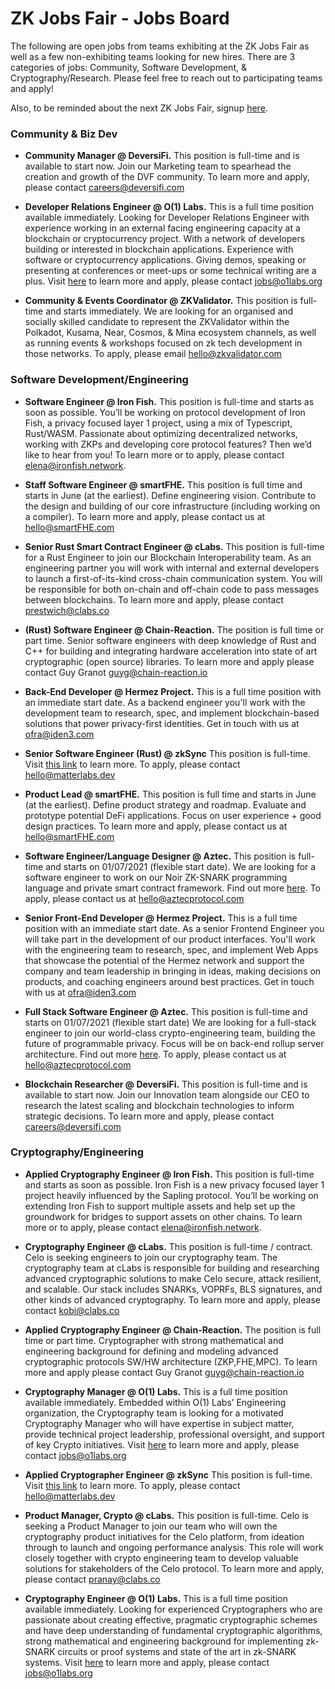# ZK Jobs Fair - Jobs Board
The following are open jobs from teams exhibiting at the ZK Jobs Fair as well as a few non-exhibiting teams looking for new hires. There are 3 categories of jobs: Community, Software Development, & Cryptography/Research. Please feel free to reach out to participating teams and apply! 

Also, to be reminded about the next ZK Jobs Fair, signup [here](https://zeroknowledge.substack.com).

### Community & Biz Dev

* **Community Manager @ DeversiFi.** This position is full-time and is available to start now. Join our Marketing team to spearhead the creation and growth of the DVF community. To learn more and apply, please contact careers@deversifi.com

* **Developer Relations Engineer @ O(1) Labs.** This is a full time position available immediately. Looking for Developer Relations Engineer with experience working in an external facing engineering capacity at a blockchain or cryptocurrency project. With a network of developers building or interested in blockchain applications. Experience with software or cryptocurrency applications. Giving demos, speaking or presenting at conferences or meet-ups or some technical writing are a plus. Visit [here](https://minaprotocol.com/work-with-mina) to learn more and apply, please contact jobs@o1labs.org 

* **Community & Events Coordinator @ ZKValidator.** This position is full-time and starts immediately. We are looking for an organised and socially skilled candidate to represent the ZKValidator within the Polkadot, Kusama, Near, Cosmos, & Mina ecosystem channels, as well as running events & workshops focused on zk tech development in those networks. To apply, please email hello@zkvalidator.com

### Software Development/Engineering

* **Software Engineer @ Iron Fish.** This position is full-time and starts as soon as possible. You’ll be working on protocol development of Iron Fish, a privacy focused layer 1 project, using a mix of Typescript, Rust/WASM. Passionate about optimizing decentralized networks, working with ZKPs and developing core protocol features? Then we’d like to hear from you! To learn more or to apply, please contact elena@ironfish.network.  

* **Staff Software Engineer @ smartFHE.** This position is full time and starts in June (at the earliest). Define engineering vision. Contribute to the design and building of our core infrastructure (including working on a compiler). To learn more and apply, please contact us at hello@smartFHE.com 

* **Senior Rust Smart Contract Engineer @ cLabs.** This position is full-time for a Rust Engineer to join our Blockchain Interoperability team. As an engineering partner you will work with internal and external developers to launch a first-of-its-kind cross-chain communication system. You will be responsible for both on-chain and off-chain code to pass messages between blockchains. To learn more and apply, please contact prestwich@clabs.co 

* **(Rust) Software Engineer @ Chain-Reaction.** The position is full time or part time. Senior software engineers with deep knowledge of Rust and C++ for building and integrating hardware acceleration into state of art cryptographic (open source) libraries. To learn more and apply please contact Guy Granot guyg@chain-reaction.io 

* **Back-End Developer @ Hermez Project.** This is a full time position with an immediate start date. As a backend engineer you'll work with the development team to research, spec, and implement blockchain-based solutions that power privacy-first identities. Get in touch with us at ofra@iden3.com 

* **Senior Software Engineer (Rust) @ zkSync** This position is full-time. Visit [this link](https://www.notion.so/matterlabs/Senior-Software-Engineer-Rust-162f87f441214eb39619f83bdd9b3073) to learn more. To apply, please contact hello@matterlabs.dev

* **Product Lead @ smartFHE.** This position is full time and starts in June (at the earliest). Define product strategy and roadmap. Evaluate and prototype potential DeFi applications. Focus on user experience + good design practices. To learn more and apply, please contact us at hello@smartFHE.com 

* **Software Engineer/Language Designer @ Aztec.** This position is full-time and starts on 01/07/2021 (flexible start date). We are looking for a software engineer to work on our Noir ZK-SNARK programming language and private smart contract framework. Find out more [here](https://angel.co/company/aztec-network). To apply, please contact us at hello@aztecprotocol.com

* **Senior Front-End Developer @ Hermez Project.** This is a full time position with an immediate start date. As a senior Frontend Engineer you will take part in the development of our product interfaces. You'll work with the engineering team to research, spec, and implement Web Apps that showcase the potential of the Hermez network and support the company and team leadership in bringing in ideas, making decisions on products, and coaching engineers around best practices. Get in touch with us at ofra@iden3.com 
 
* **Full Stack Software Engineer @ Aztec.** This position is full-time and starts on 01/07/2021 (flexible start date) We are looking for a full-stack engineer to join our world-class crypto-engineering team, building the future of programmable privacy. Focus will be on back-end rollup server architecture. Find out more [here](https://angel.co/company/aztec-network). To apply, please contact us at hello@aztecprotocol.com

* **Blockchain Researcher @ DeversiFi.** This position is full-time and is available to start now. Join our Innovation team alongside our CEO to research the latest scaling and blockchain technologies to inform strategic decisions. To learn more and apply, please contact careers@deversifi.com


### Cryptography/Engineering

* **Applied Cryptography Engineer @ Iron Fish.** This position is full-time and starts as soon as possible. Iron Fish is a new privacy focused layer 1 project heavily influenced by the Sapling protocol. You’ll be working on extending Iron Fish to support multiple assets and help set up the groundwork for bridges to support assets on other chains. To learn more or to apply, please contact elena@ironfish.network.  

* **Cryptography Engineer @ cLabs.** This position is full-time / contract. Celo is seeking engineers to join our cryptography team. The cryptography team at cLabs is responsible for building and researching advanced cryptographic solutions to make Celo secure, attack resilient, and scalable. Our stack includes SNARKs, VOPRFs, BLS signatures, and other kinds of advanced cryptography. To learn more and apply, please contact kobi@clabs.co

* **Applied Cryptography Engineer @ Chain-Reaction.** The position is full time or part time. Cryptographer with strong mathematical and engineering background for defining and modeling advanced cryptographic protocols SW/HW architecture (ZKP,FHE,MPC). To learn more and apply please contact Guy Granot guyg@chain-reaction.io 

* **Cryptography Manager @ O(1) Labs.** This is a full time position available immediately. Embedded within O(1) Labs’ Engineering organization, the Cryptography team is looking for a motivated Cryptography Manager who will have expertise in subject matter, provide technical project leadership, professional oversight, and support of key Crypto initiatives. Visit [here](https://minaprotocol.com/work-with-mina) to learn more and apply, please contact jobs@o1labs.org 

* **Applied Cryptographer Engineer @ zkSync** This position is full-time. Visit [this link](https://www.notion.so/matterlabs/Applied-Cryptography-Engineer-fa892a33e227414eaa31523331d91b70) to learn more. To apply, please contact hello@matterlabs.dev

* **Product Manager, Crypto @ cLabs.** This position is full-time. Celo is seeking a Product Manager to join our team who will own the cryptography product initiatives for the Celo platform, from ideation through to launch and ongoing performance analysis. This role will work closely together with crypto engineering team to develop valuable solutions for stakeholders of the Celo protocol. To learn more and apply, please contact pranay@clabs.co 

* **Cryptography Engineer @ O(1) Labs.** This is a full time position available immediately. Looking for experienced Cryptographers who are passionate about creating effective, pragmatic cryptographic schemes and have deep understanding of fundamental cryptographic algorithms, strong mathematical and engineering background for implementing zk-SNARK circuits or proof systems and state of the art in zk-SNARK systems. Visit [here](https://minaprotocol.com/work-with-mina) to learn more and apply, please contact jobs@o1labs.org 
